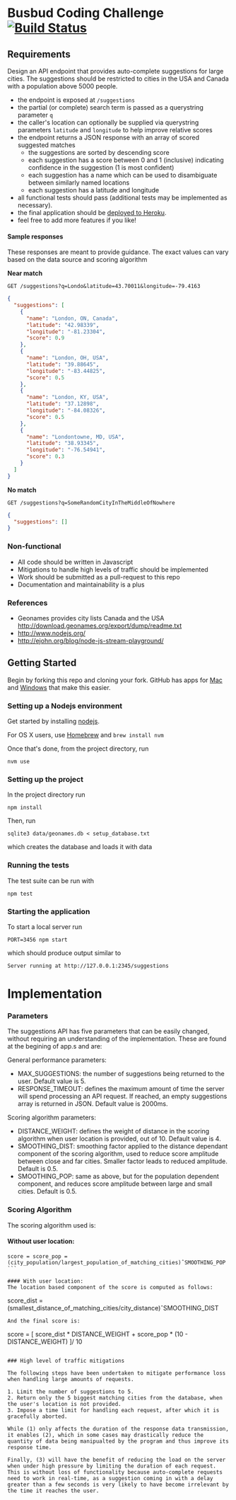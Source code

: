 # Busbud Coding Challenge [![Build Status](https://circleci.com/gh/busbud/coding-challenge-backend-c/tree/master.png?circle-token=6e396821f666083bc7af117113bdf3a67523b2fd)](https://circleci.com/gh/busbud/coding-challenge-backend-c)

## Requirements

Design an API endpoint that provides auto-complete suggestions for large cities.
The suggestions should be restricted to cities in the USA and Canada with a population above 5000 people.

- the endpoint is exposed at `/suggestions`
- the partial (or complete) search term is passed as a querystring parameter `q`
- the caller's location can optionally be supplied via querystring parameters `latitude` and `longitude` to help improve relative scores
- the endpoint returns a JSON response with an array of scored suggested matches
    - the suggestions are sorted by descending score
    - each suggestion has a score between 0 and 1 (inclusive) indicating confidence in the suggestion (1 is most confident)
    - each suggestion has a name which can be used to disambiguate between similarly named locations
    - each suggestion has a latitude and longitude
- all functional tests should pass (additional tests may be implemented as necessary).
- the final application should be [deployed to Heroku](https://devcenter.heroku.com/articles/getting-started-with-nodejs).
- feel free to add more features if you like!

#### Sample responses

These responses are meant to provide guidance. The exact values can vary based on the data source and scoring algorithm

**Near match**

    GET /suggestions?q=Londo&latitude=43.70011&longitude=-79.4163

```json
{
  "suggestions": [
    {
      "name": "London, ON, Canada",
      "latitude": "42.98339",
      "longitude": "-81.23304",
      "score": 0.9
    },
    {
      "name": "London, OH, USA",
      "latitude": "39.88645",
      "longitude": "-83.44825",
      "score": 0.5
    },
    {
      "name": "London, KY, USA",
      "latitude": "37.12898",
      "longitude": "-84.08326",
      "score": 0.5
    },
    {
      "name": "Londontowne, MD, USA",
      "latitude": "38.93345",
      "longitude": "-76.54941",
      "score": 0.3
    }
  ]
}
```

**No match**

    GET /suggestions?q=SomeRandomCityInTheMiddleOfNowhere

```json
{
  "suggestions": []
}
```


### Non-functional

- All code should be written in Javascript
- Mitigations to handle high levels of traffic should be implemented
- Work should be submitted as a pull-request to this repo
- Documentation and maintainability is a plus

### References

- Geonames provides city lists Canada and the USA http://download.geonames.org/export/dump/readme.txt
- http://www.nodejs.org/
- http://ejohn.org/blog/node-js-stream-playground/


## Getting Started

Begin by forking this repo and cloning your fork. GitHub has apps for [Mac](http://mac.github.com/) and
[Windows](http://windows.github.com/) that make this easier.

### Setting up a Nodejs environment

Get started by installing [nodejs](http://www.nodejs.org).

For OS X users, use [Homebrew](http://brew.sh) and `brew install nvm`

Once that's done, from the project directory, run

```
nvm use
```

### Setting up the project

In the project directory run

```
npm install
```

Then, run

```
sqlite3 data/geonames.db < setup_database.txt
```

which creates the database and loads it with data

### Running the tests

The test suite can be run with

```
npm test
```

### Starting the application

To start a local server run

```
PORT=3456 npm start
```

which should produce output similar to

```
Server running at http://127.0.0.1:2345/suggestions
```



# Implementation

### Parameters

The suggestions API has five parameters that can be easily changed, without requiring an understanding of the implementation. These are found at the begining of app.s and are:

General performance parameters:
- MAX_SUGGESTIONS: the number of suggestions being returned to the user. Default value is 5.
- RESPONSE_TIMEOUT: defines the maximum amount of time the server will spend processing an API request. If reached, an empty suggestions array is returned in JSON. Default value is 2000ms.

Scoring algorithm parameters:
- DISTANCE_WEIGHT: defines the weight of distance in the scoring algorithm when user location is provided, out of 10. Default value is 4.
- SMOOTHING_DIST: smoothing factor applied to the distance dependant component of the scoring algorithm, used to reduce score amplitude between close and far cities. Smaller factor leads to reduced amplitude. Default is 0.5.
- SMOOTHING_POP: same as above, but for the population dependent component, and reduces score amplitude between large and small cities. Default is 0.5.

### Scoring Algorithm

The scoring algorithm used is:

#### Without user location:
````
score = score_pop = (city_population/largest_population_of_matching_cities)ˆSMOOTHING_POP
```

#### With user location:
The location based component of the score is computed as follows:
````
score_dist = (smallest_distance_of_matching_cities/city_distance)ˆSMOOTHING_DIST
`````
And the final score is:
`````
score = [ score_dist * DISTANCE_WEIGHT + score_pop * (10 - DISTANCE_WEIGHT) ]/ 10
````

### High level of traffic mitigations

The following steps have been undertaken to mitigate performance loss when handling large amounts of requests.

1. Limit the number of suggestions to 5.
2. Return only the 5 biggest matching cities from the database, when the user's location is not provided.
3. Impose a time limit for handling each request, after which it is gracefully aborted.

While (1) only affects the duration of the response data transmission, it enables (2), which in some cases may drastically reduce the quantity of data being manipualted by the program and thus improve its response time.

Finally, (3) will have the benefit of reducing the load on the server when under high pressure by limiting the duration of each request. This is without loss of functionality because auto-complete requests need to work in real-time, as a suggestion coming in with a delay greater than a few seconds is very likely to have become irrelevant by the time it reaches the user.



